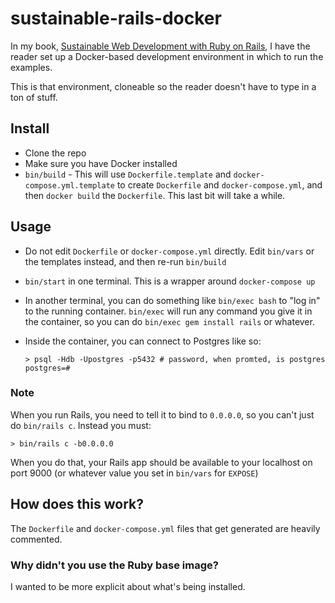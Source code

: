 # sustainable-rails-docker

In my book, [Sustainable Web Development with Ruby on Rails](https://sustaiable-rails.com), I have the reader set
up a Docker-based development environment in which to run the examples.

This is that environment, cloneable so the reader doesn't have to type in a ton of stuff.

## Install

* Clone the repo
* Make sure you have Docker installed
* `bin/build` - This will use `Dockerfile.template` and `docker-compose.yml.template` to create `Dockerfile` and
`docker-compose.yml`, and then `docker build` the `Dockerfile`.  This last bit will take a while.

## Usage

* Do not edit `Dockerfile` or `docker-compose.yml` directly.  Edit `bin/vars` or the templates instead, and then
re-run `bin/build`
* `bin/start` in one terminal. This is a wrapper around `docker-compose up`
* In another terminal, you can do something like `bin/exec bash` to "log in" to the running container.  `bin/exec`
will run any command you give it in the container, so you can do `bin/exec gem install rails` or whatever.
* Inside the container, you can connect to Postgres like so:

  ```
  > psql -Hdb -Upostgres -p5432 # password, when promted, is postgres
  postgres=#
  ```

### Note

When you run Rails, you need to tell it to bind to `0.0.0.0`, so you can't just do `bin/rails c`.  Instead you
must:
```
> bin/rails c -b0.0.0.0
```

When you do that, your Rails app should be available to your localhost on port 9000 (or whatever value you set in `bin/vars` for `EXPOSE`)

## How does this work?

The `Dockerfile` and `docker-compose.yml` files that get generated are heavily commented.

### Why didn't you use the Ruby base image?

I wanted to be more explicit about what's being installed.
